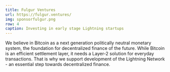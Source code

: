 ```yaml
---
title: Fulgur Ventures
url: https://fulgur.ventures/
img: sponsorfulgur.png
row: 4
caption: Investing in early stage Lightning startups
---
```


We believe in Bitcoin as a next generation politically neutral monetary system, the foundation for decentralized finance of the future. While Bitcoin is an efficient settlement layer, it needs a Layer-2 solution for everyday transactions. That is why we support development of the Lightning Network - an essential step towards decentralized finance.